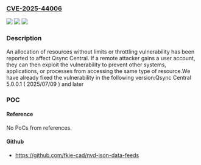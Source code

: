### [CVE-2025-44006](https://cve.mitre.org/cgi-bin/cvename.cgi?name=CVE-2025-44006)
![](https://img.shields.io/static/v1?label=Product&message=Qsync%20Central&color=blue)
![](https://img.shields.io/static/v1?label=Version&message=4.x%20&color=brightgreen)
![](https://img.shields.io/static/v1?label=Vulnerability&message=CWE-770&color=brightgreen)

### Description

An allocation of resources without limits or throttling vulnerability has been reported to affect Qsync Central. If a remote attacker gains a user account, they can then exploit the vulnerability to prevent other systems, applications, or processes from accessing the same type of resource.We have already fixed the vulnerability in the following version:Qsync Central 5.0.0.1 ( 2025/07/09 ) and later

### POC

#### Reference
No PoCs from references.

#### Github
- https://github.com/fkie-cad/nvd-json-data-feeds

